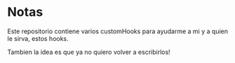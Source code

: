 # Notas

Este repositorio contiene varios customHooks para ayudarme a mi y a quien le sirva, estos hooks.

Tambien la idea es que ya no quiero volver a escribirlos!